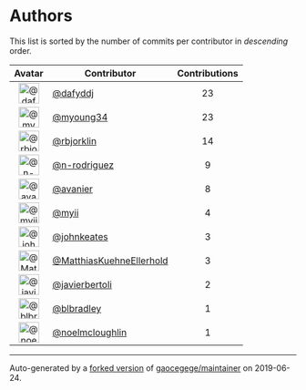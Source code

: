 # Authors

This list is sorted by the number of commits per contributor in _descending_ order.

Avatar|Contributor|Contributions
:-:|---|:-:
<img class='float-left rounded-1' src='https://avatars2.githubusercontent.com/u/4195158?v=4' width='36' height='36' alt='@dafyddj'>|[@dafyddj](https://github.com/dafyddj)|23
<img class='float-left rounded-1' src='https://avatars1.githubusercontent.com/u/879922?v=4' width='36' height='36' alt='@myoung34'>|[@myoung34](https://github.com/myoung34)|23
<img class='float-left rounded-1' src='https://avatars3.githubusercontent.com/u/1704798?v=4' width='36' height='36' alt='@rbjorklin'>|[@rbjorklin](https://github.com/rbjorklin)|14
<img class='float-left rounded-1' src='https://avatars3.githubusercontent.com/u/3433835?v=4' width='36' height='36' alt='@n-rodriguez'>|[@n-rodriguez](https://github.com/n-rodriguez)|9
<img class='float-left rounded-1' src='https://avatars2.githubusercontent.com/u/4009658?v=4' width='36' height='36' alt='@avanier'>|[@avanier](https://github.com/avanier)|8
<img class='float-left rounded-1' src='https://avatars2.githubusercontent.com/u/10231489?v=4' width='36' height='36' alt='@myii'>|[@myii](https://github.com/myii)|4
<img class='float-left rounded-1' src='https://avatars3.githubusercontent.com/u/5306980?v=4' width='36' height='36' alt='@johnkeates'>|[@johnkeates](https://github.com/johnkeates)|3
<img class='float-left rounded-1' src='https://avatars3.githubusercontent.com/u/19988979?v=4' width='36' height='36' alt='@MatthiasKuehneEllerhold'>|[@MatthiasKuehneEllerhold](https://github.com/MatthiasKuehneEllerhold)|3
<img class='float-left rounded-1' src='https://avatars2.githubusercontent.com/u/242396?v=4' width='36' height='36' alt='@javierbertoli'>|[@javierbertoli](https://github.com/javierbertoli)|2
<img class='float-left rounded-1' src='https://avatars1.githubusercontent.com/u/1435085?v=4' width='36' height='36' alt='@blbradley'>|[@blbradley](https://github.com/blbradley)|1
<img class='float-left rounded-1' src='https://avatars1.githubusercontent.com/u/13322818?v=4' width='36' height='36' alt='@noelmcloughlin'>|[@noelmcloughlin](https://github.com/noelmcloughlin)|1

---

Auto-generated by a [forked version](https://github.com/myii/maintainer) of [gaocegege/maintainer](https://github.com/gaocegege/maintainer) on 2019-06-24.

